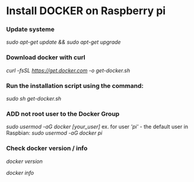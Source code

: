 # Install DOCKER on Raspberry pi

### Update systeme
*sudo apt-get update && sudo apt-get upgrade*

### Download docker with curl
*curl -fsSL https://get.docker.com -o get-docker.sh*

### Run the installation script using the command:
*sudo sh get-docker.sh*

### ADD not root user to the Docker Group 
*sudo usermod -aG docker [your_user]*
ex. for user *'pi'* - the default user in Raspbian: *sudo usermod -aG docker pi*

### Check docker version / info
*docker version* 

*docker info*
